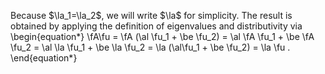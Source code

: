 <!-- Gutman(2022), ex 1.3 -->
Because $\la_1=\la_2$, we will write $\la$ for simplicity. The result is obtained by applying the definition of eigenvalues and distributivity via 
\begin{equation*}
\fA\fu 
  = \fA (\al \fu_1 + \be \fu_2) 
  =   \al \fA \fu_1 + \be \fA \fu_2
  =   \al \la \fu_1 + \be \la \fu_2
  =   \la (\al\fu_1 + \be \fu_2)
  =   \la \fu .
\end{equation*}

